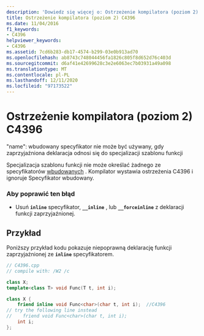 ```yaml
---
description: 'Dowiedz się więcej o: Ostrzeżenie kompilatora (poziom 2) C4396'
title: Ostrzeżenie kompilatora (poziom 2) C4396
ms.date: 11/04/2016
f1_keywords:
- C4396
helpviewer_keywords:
- C4396
ms.assetid: 7cd6b283-db17-4574-b299-03e0b913ad70
ms.openlocfilehash: ab8743c748044456fa1826c805f8d652d76c403d
ms.sourcegitcommit: d6af41e42699628c3e2e6063ec7b03931a49a098
ms.translationtype: MT
ms.contentlocale: pl-PL
ms.lasthandoff: 12/11/2020
ms.locfileid: "97173522"
---
```

# <a name="compiler-warning-level-2-c4396"></a>Ostrzeżenie kompilatora (poziom 2) C4396

"name": wbudowany specyfikator nie może być używany, gdy zaprzyjaźniona deklaracja odnosi się do specjalizacji szablonu funkcji

Specjalizacja szablonu funkcji nie może określać żadnego ze specyfikatorów [wbudowanych](../../cpp/inline-functions-cpp.md) . Kompilator wystawia ostrzeżenia C4396 i ignoruje Specyfikator wbudowany.

### <a name="to-correct-this-error"></a>Aby poprawić ten błąd

- Usuń **`inline`** specyfikator, **`__inline`** , lub **`__forceinline`** z deklaracji funkcji zaprzyjaźnionej.

## <a name="example"></a>Przykład

Poniższy przykład kodu pokazuje niepoprawną deklarację funkcji zaprzyjaźnionej ze **`inline`** specyfikatorem.

```cpp
// C4396.cpp
// compile with: /W2 /c

class X;
template<class T> void Func(T t, int i);

class X {
    friend inline void Func<char>(char t, int i);  //C4396
// try the following line instead
//    friend void Func<char>(char t, int i);
    int i;
};
```
